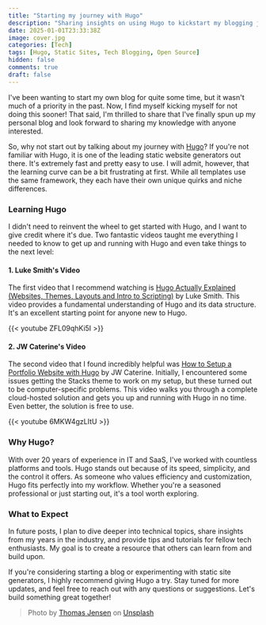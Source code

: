 ```yaml
---
title: "Starting my journey with Hugo"
description: "Sharing insights on using Hugo to kickstart my blogging journey."
date: 2025-01-01T23:33:38Z
image: cover.jpg
categories: [Tech]
tags: [Hugo, Static Sites, Tech Blogging, Open Source]
hidden: false
comments: true
draft: false
---
```

I've been wanting to start my own blog for quite some time, but it wasn't much of a priority in the past. Now, I find myself kicking myself for not doing this sooner! That said, I'm thrilled to share that I've finally spun up my personal blog and look forward to sharing my knowledge with anyone interested.

So, why not start out by talking about my journey with [Hugo](https://gohugo.io)? If you're not familiar with Hugo, it is one of the leading static website generators out there. It's extremely fast and pretty easy to use. I will admit, however, that the learning curve can be a bit frustrating at first. While all templates use the same framework, they each have their own unique quirks and niche differences.

### Learning Hugo

I didn't need to reinvent the wheel to get started with Hugo, and I want to give credit where it's due. Two fantastic videos taught me everything I needed to know to get up and running with Hugo and even take things to the next level:

#### 1. Luke Smith's Video
The first video that I recommend watching is [Hugo Actually Explained (Websites, Themes, Layouts and Intro to Scripting)](https://youtu.be/ZFL09qhKi5I?si=sqCM8etnmJTTJ8gb) by Luke Smith. This video provides a fundamental understanding of Hugo and its data structure. It's an excellent starting point for anyone new to Hugo.

{{< youtube ZFL09qhKi5I >}}

#### 2. JW Caterine's Video
The second video that I found incredibly helpful was [How to Setup a Portfolio Website with Hugo](https://youtu.be/6MKW4gzLItU?si=oVMr9bvzPc5i5cYF) by JW Caterine. Initially, I encountered some issues getting the Stacks theme to work on my setup, but these turned out to be computer-specific problems. This video walks you through a complete cloud-hosted solution and gets you up and running with Hugo in no time. Even better, the solution is free to use.

{{< youtube 6MKW4gzLItU >}}

### Why Hugo?

With over 20 years of experience in IT and SaaS, I've worked with countless platforms and tools. Hugo stands out because of its speed, simplicity, and the control it offers. As someone who values efficiency and customization, Hugo fits perfectly into my workflow. Whether you're a seasoned professional or just starting out, it's a tool worth exploring.

### What to Expect

In future posts, I plan to dive deeper into technical topics, share insights from my years in the industry, and provide tips and tutorials for fellow tech enthusiasts. My goal is to create a resource that others can learn from and build upon.

If you're considering starting a blog or experimenting with static site generators, I highly recommend giving Hugo a try. Stay tuned for more updates, and feel free to reach out with any questions or suggestions. Let's build something great together!

> Photo by [Thomas Jensen](https://unsplash.com/@thomasjsn?utm_content=creditCopyText&utm_medium=referral&utm_source=unsplash) on [Unsplash](https://unsplash.com)